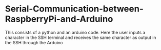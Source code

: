 # Serial-Communication-between-RaspberryPi-and-Arduino
This consists of a python and an arduino code. Here the user inputs a character in the SSH terminal and receives the same character as output in the SSH through the Arduino
